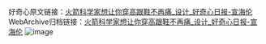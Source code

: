 好奇心原文链接：[火箭科学家想让你穿高跟鞋不再痛_设计_好奇心日报-宣海伦](https://www.qdaily.com/articles/9166.html)
WebArchive归档链接：[火箭科学家想让你穿高跟鞋不再痛_设计_好奇心日报-宣海伦](http://web.archive.org/web/20190623153830/https://www.qdaily.com/articles/9166.html)
![image](http://ww3.sinaimg.cn/large/007d5XDply1g3ve9e2z0ij30u03h6x2u)
